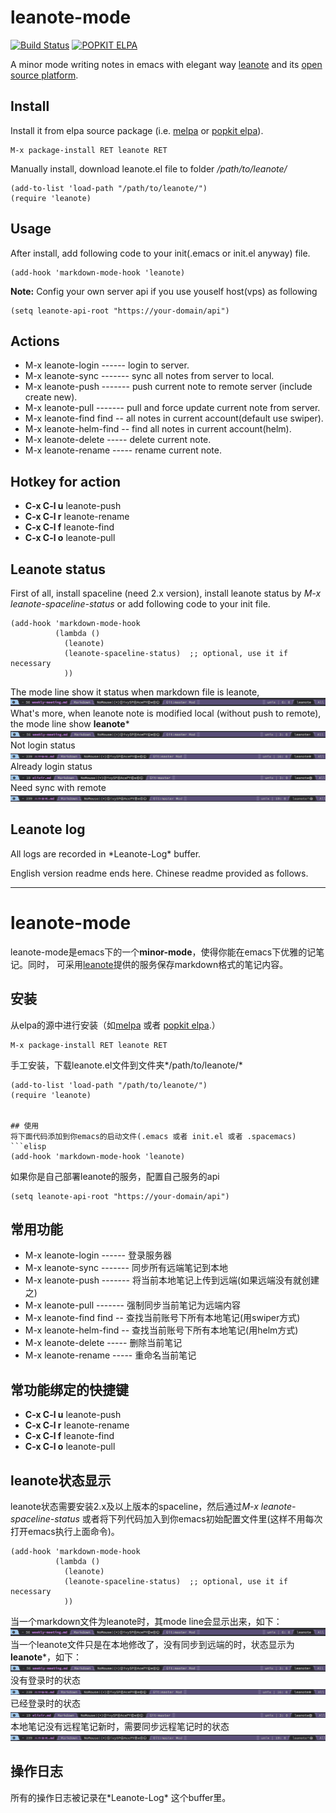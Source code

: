 # leanote-mode
[![Build Status](https://travis-ci.org/aborn/leanote-emacs.svg?branch=master)](https://travis-ci.org/aborn/leanote-emacs)
[![POPKIT ELPA](https://elpa.popkit.org/packages/leanote-badge.svg)](https://elpa.popkit.org/#/leanote)  

A minor mode writing notes in emacs with elegant way [leanote](https://leanote.com/[leanote])
and its [open source platform](http://leanote.org/).

## Install
Install it from elpa source package (i.e. [melpa](https://melpa.org/) or [popkit elpa](https://elpa.popkit.org/)).  
```elisp
M-x package-install RET leanote RET
```
Manually install, download leanote.el file to folder */path/to/leanote/*  
```elisp
(add-to-list 'load-path "/path/to/leanote/")
(require 'leanote)
```

## Usage
After install, add following code to your init(.emacs or init.el anyway) file.
```elisp
(add-hook 'markdown-mode-hook 'leanote)
```
**Note:** Config your own server api if you use youself host(vps) as following  
```elisp
(setq leanote-api-root "https://your-domain/api")
```

## Actions
* M-x leanote-login ------ login to server.
* M-x leanote-sync ------- sync all notes from server to local.
* M-x leanote-push ------- push current note to remote server (include create new).
* M-x leanote-pull ------- pull and force update current note from server.
* M-x leanote-find find -- all notes in current account(default use swiper).
* M-x leanote-helm-find -- find all notes in current account(helm).
* M-x leanote-delete ----- delete current note.
* M-x leanote-rename ----- rename current note.

## Hotkey for action
* **C-x C-l u** leanote-push
* **C-x C-l r** leanote-rename
* **C-x C-l f** leanote-find
* **C-x C-l o** leanote-pull

## Leanote status
First of all, install spaceline (need 2.x version), install leanote status by *M-x leanote-spaceline-status* or add following code to your init file.
```elisp
(add-hook 'markdown-mode-hook
          (lambda ()
            (leanote)
            (leanote-spaceline-status)  ;; optional, use it if necessary
            ))
```
The mode line show it status when markdown file is leanote, 
![](images/status.png "mode line status")
What's more, when leanote note is modified local (without push to remote), the mode line show **leanote***
![](images/statusm.png "mode line status modified")
Not login status
![](images/status-unlogin.png "not login status")
Already login status
![](images/status-login.png "already login status")
Need sync with remote
![](images/status-update.png "need update current note")

## Leanote log
All logs are recorded in \*Leanote-Log* buffer.

English version readme ends here. Chinese readme provided as follows.

--------------------------------------------------------------------------------

# leanote-mode
leanote-mode是emacs下的一个**minor-mode**，使得你能在emacs下优雅的记笔记。同时，
可采用[leanote](https://leanote.com/)提供的服务保存markdown格式的笔记内容。

## 安装
从elpa的源中进行安装（如[melpa](https://melpa.org/) 或者 [popkit elpa](https://elpa.popkit.org/).）  
```elisp
M-x package-install RET leanote RET
```
手工安装，下载leanote.el文件到文件夹*/path/to/leanote/*
```elisp
(add-to-list 'load-path "/path/to/leanote/")
(require 'leanote)


## 使用
将下面代码添加到你emacs的启动文件(.emacs 或者 init.el 或者 .spacemacs)
```elisp
(add-hook 'markdown-mode-hook 'leanote)
```
如果你是自己部署leanote的服务，配置自己服务的api
```elisp
(setq leanote-api-root "https://your-domain/api")
```

## 常用功能
* M-x leanote-login ------ 登录服务器
* M-x leanote-sync ------- 同步所有远端笔记到本地
* M-x leanote-push ------- 将当前本地笔记上传到远端(如果远端没有就创建之)
* M-x leanote-pull ------- 强制同步当前笔记为远端内容
* M-x leanote-find find -- 查找当前账号下所有本地笔记(用swiper方式)
* M-x leanote-helm-find -- 查找当前账号下所有本地笔记(用helm方式)
* M-x leanote-delete ----- 删除当前笔记
* M-x leanote-rename ----- 重命名当前笔记

## 常功能绑定的快捷键
* **C-x C-l u** leanote-push
* **C-x C-l r** leanote-rename
* **C-x C-l f** leanote-find
* **C-x C-l o** leanote-pull

## leanote状态显示
leanote状态需要安装2.x及以上版本的spaceline，然后通过*M-x leanote-spaceline-status*
或者将下列代码加入到你emacs初始配置文件里(这样不用每次打开emacs执行上面命令)。
```elisp
(add-hook 'markdown-mode-hook
          (lambda ()
            (leanote)
            (leanote-spaceline-status)  ;; optional, use it if necessary
            ))
```
当一个markdown文件为leanote时，其mode line会显示出来，如下：
![](images/status.png "mode line status")
当一个leanote文件只是在本地修改了，没有同步到远端的时，状态显示为**leanote***，如下：
![](images/statusm.png "mode line status modified")
没有登录时的状态
![](images/status-unlogin.png "not login status")
已经登录时的状态
![](images/status-login.png "already login status")
本地笔记没有远程笔记新时，需要同步远程笔记时的状态
![](images/status-update.png "need update current note")

## 操作日志
所有的操作日志被记录在\*Leanote-Log* 这个buffer里。
